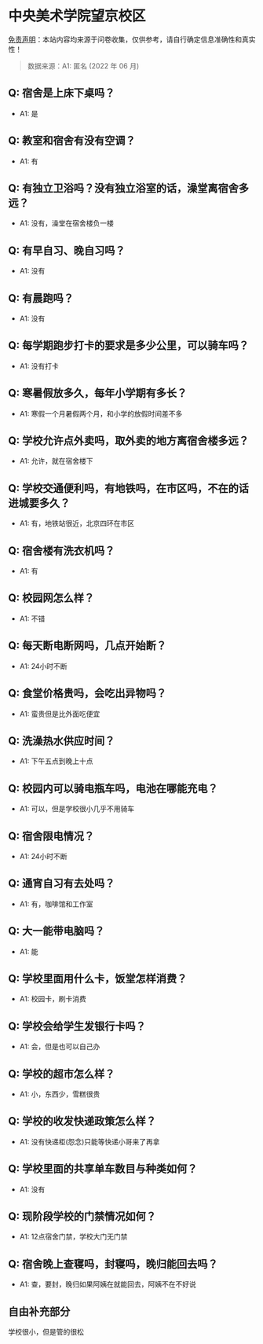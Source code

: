 # 中央美术学院望京校区

[免责声明](https://colleges.chat/#_3)：本站内容均来源于问卷收集，仅供参考，请自行确定信息准确性和真实性！

> 数据来源：A1: 匿名 (2022 年 06 月)

## Q: 宿舍是上床下桌吗？

- A1: 是

## Q: 教室和宿舍有没有空调？

- A1: 有

## Q: 有独立卫浴吗？没有独立浴室的话，澡堂离宿舍多远？

- A1: 没有，澡堂在宿舍楼负一楼

## Q: 有早自习、晚自习吗？

- A1: 没有

## Q: 有晨跑吗？

- A1: 没有

## Q: 每学期跑步打卡的要求是多少公里，可以骑车吗？

- A1: 没有打卡

## Q: 寒暑假放多久，每年小学期有多长？

- A1: 寒假一个月暑假两个月，和小学的放假时间差不多

## Q: 学校允许点外卖吗，取外卖的地方离宿舍楼多远？

- A1: 允许，就在宿舍楼下

## Q: 学校交通便利吗，有地铁吗，在市区吗，不在的话进城要多久？

- A1: 有，地铁站很近，北京四环在市区

## Q: 宿舍楼有洗衣机吗？

- A1: 有

## Q: 校园网怎么样？

- A1: 不错

## Q: 每天断电断网吗，几点开始断？

- A1: 24小时不断

## Q: 食堂价格贵吗，会吃出异物吗？

- A1: 蛮贵但是比外面吃便宜

## Q: 洗澡热水供应时间？

- A1: 下午五点到晚上十点

## Q: 校园内可以骑电瓶车吗，电池在哪能充电？

- A1: 可以，但是学校很小几乎不用骑车

## Q: 宿舍限电情况？

- A1: 24小时不断

## Q: 通宵自习有去处吗？

- A1: 有，咖啡馆和工作室

## Q: 大一能带电脑吗？

- A1: 能

## Q: 学校里面用什么卡，饭堂怎样消费？

- A1: 校园卡，刷卡消费

## Q: 学校会给学生发银行卡吗？

- A1: 会，但是也可以自己办

## Q: 学校的超市怎么样？

- A1: 小，东西少，雪糕很贵

## Q: 学校的收发快递政策怎么样？

- A1: 没有快递柜(怨念)只能等快递小哥来了再拿

## Q: 学校里面的共享单车数目与种类如何？

- A1: 没有

## Q: 现阶段学校的门禁情况如何？

- A1: 12点宿舍门禁，学校大门无门禁

## Q: 宿舍晚上查寝吗，封寝吗，晚归能回去吗？

- A1: 查，要封，晚归如果阿姨在就能回去，阿姨不在不好说

## 自由补充部分

学校很小，但是管的很松